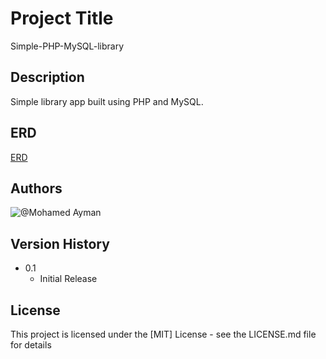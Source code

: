 # Project Title
Simple-PHP-MySQL-library

## Description
Simple library app built using PHP and MySQL. 

## ERD
[ERD](https://github.com/MohAyman3600/Simple-PHP-MySQL-library/blob/master/erd.png)

## Authors

![@Mohamed Ayman](https://www.linkedin.com/in/mohayman3600/)


## Version History

* 0.1
    * Initial Release

## License

This project is licensed under the [MIT] License - see the LICENSE.md file for details

